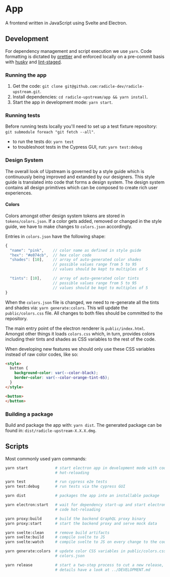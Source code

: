 # App

A frontend written in JavaScript using Svelte and Electron.


## Development

For dependency management and script execution we use `yarn`. Code formatting
is dictated by [prettier][pr] and enforced locally on a pre-commit basis with
[husky][hu] and [lint-staged][ls].


### Running the app

1. Get the code: `git clone git@github.com:radicle-dev/radicle-upstream.git`.
2. Install dependencies: `cd radicle-upstream/app && yarn install`.
3. Start the app in development mode: `yarn start`.


### Running tests

Before running tests locally you'll need to set up a test fixture repository:
`git submodule foreach "git fetch --all"`.

- to run the tests do: `yarn test`
- to troubleshoot tests in the Cypress GUI, run: `yarn test:debug`


### Design System

The overall look of Upstream is governed by a style guide which is continuously
being improved and extanded by our designers. This style guide is translated
into code that forms a design system. The design system contains all design
primitives which can be composed to create rich user experiences.


#### Colors

Colors amongst other design system tokens are stored in `tokens/colors.json`.
If a color gets added, removed or changed in the style guide, we have to make
changes to `colors.json` accordingly.

Entries in `colors.json` have the following shape:
```javascript
{
  "name": "pink",    // color name as defined in style guide
  "hex": "#e074cb",  // hex color code
  "shades": [10],    // array of auto-generated color shades
                     // possible values range from 5 to 95
                     // values should be kept to multiples of 5

  "tints": [10],     // array of auto-generated color tints
                     // possible values range from 5 to 95
                     // values should be kept to multiples of 5
}
```

When the `colors.json` file is changed, we need to re-generate all the
tints and shades via: `yarn generate:colors`. This will update the
`public/colors.css` file. All changes to both files should be committed to the
repository.

The main entry point of the electron renderer is `public/index.html`. Amongst
other things it loads `colors.css` which, in turn, provides colors including
their tints and shades as CSS variables to the rest of the code.

When developing new features we should only use these CSS variables instead of
raw color codes, like so:

```html
<style>
  button {
    background-color: var(--color-black);
    border-color: var(--color-orange-tint-65);
  }
</style>

<button>
</button>
```


### Building a package

Build and package the app with: `yarn dist`. The generated package can be found
in: `dist/radicle-upstream-X.X.X.dmg`.


## Scripts

Most commonly used yarn commands:

```sh
yarn start            # start electron app in development mode with code
                      # hot-reloading

yarn test             # run cypress e2e tests
yarn test:debug       # run tests via the cypress GUI

yarn dist             # packages the app into an installable package

yarn electron:start   # wait for dependency start-up and start electron without
                      # code hot-reloading

yarn proxy:build      # build the backend GraphQL proxy binary
yarn proxy:start      # start the backend proxy and serve mock data

yarn svelte:clean     # remove build artifacts
yarn svelte:build     # compile svelte to JS
yarn svelte:watch     # compile svelte to JS on every change to the code

yarn generate:colors  # update color CSS variables in public/colors.css from
                      # colors.json

yarn release          # start a two-step process to cut a new release, for more
                      # details have a look at ../DEVELOPMENT.md
```


[pr]: https://prettier.io/
[hu]: https://github.com/typicode/husky
[ls]: https://github.com/okonet/lint-staged
